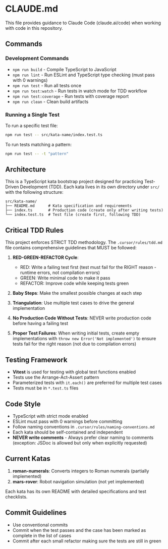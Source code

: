 # CLAUDE.md

This file provides guidance to Claude Code (claude.ai/code) when working with code in this repository.

## Commands

### Development Commands
- `npm run build` - Compile TypeScript to JavaScript
- `npm run lint` - Run ESLint and TypeScript type checking (must pass with 0 warnings)
- `npm run test` - Run all tests once
- `npm run test:watch` - Run tests in watch mode for TDD workflow
- `npm run test:coverage` - Run tests with coverage report
- `npm run clean` - Clean build artifacts

### Running a Single Test
To run a specific test file:
```bash
npm run test -- src/kata-name/index.test.ts
```

To run tests matching a pattern:
```bash
npm run test -- -t "pattern"
```

## Architecture

This is a TypeScript kata bootstrap project designed for practicing Test-Driven Development (TDD). Each kata lives in its own directory under `src/` with the following structure:

```
src/kata-name/
├── README.md      # Kata specification and requirements
├── index.ts       # Production code (create only after writing tests)
└── index.test.ts  # Test file (create first, following TDD)
```

## Critical TDD Rules

This project enforces STRICT TDD methodology. The `.cursor/rules/tdd.md` file contains comprehensive guidelines that MUST be followed:

1. **RED-GREEN-REFACTOR Cycle**: 
   - RED: Write a failing test first (test must fail for the RIGHT reason - runtime errors, not compilation errors)
   - GREEN: Write minimal code to make it pass
   - REFACTOR: Improve code while keeping tests green

2. **Baby Steps**: Make the smallest possible changes at each step

3. **Triangulation**: Use multiple test cases to drive the general implementation

4. **No Production Code Without Tests**: NEVER write production code before having a failing test

5. **Proper Test Failures**: When writing initial tests, create empty implementations with `throw new Error('Not implemented')` to ensure tests fail for the right reason (not due to compilation errors)

## Testing Framework

- **Vitest** is used for testing with global test functions enabled
- Tests use the Arrange-Act-Assert pattern
- Parameterized tests with `it.each()` are preferred for multiple test cases
- Tests must be in `*.test.ts` files

## Code Style

- TypeScript with strict mode enabled
- ESLint must pass with 0 warnings before committing
- Follow naming conventions in `.cursor/rules/naming-conventions.md`
- Each kata should be self-contained and independent
- **NEVER write comments** - Always prefer clear naming to comments (exception: JSDoc is allowed but only when explicitly requested)

## Current Katas

1. **roman-numerals**: Converts integers to Roman numerals (partially implemented)
2. **mars-rover**: Robot navigation simulation (not yet implemented)

Each kata has its own README with detailed specifications and test checklists.

## Commit Guidelines

- Use conventional commits
- Commit when the test passes and the case has been marked as complete in the list of cases
- Commit after each small refactor making sure the tests are still in green